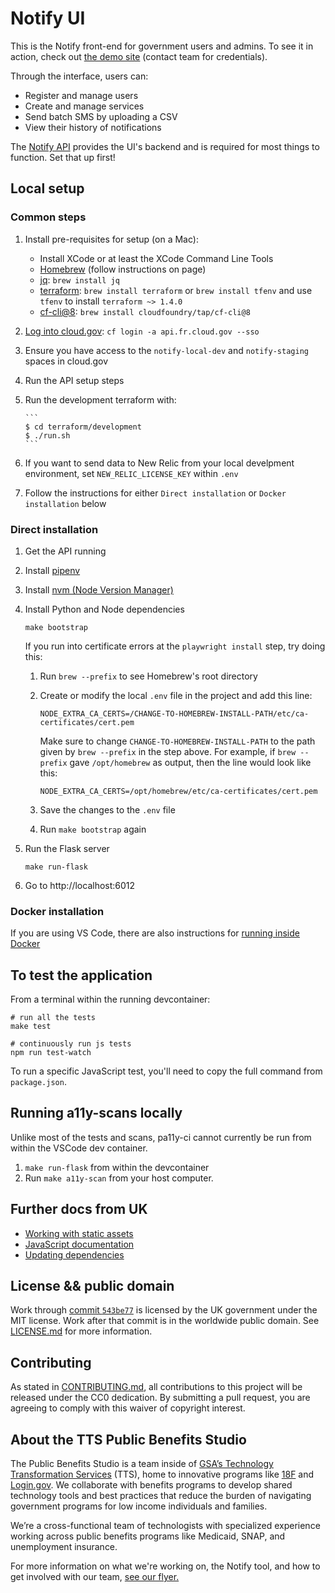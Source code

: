 # Notify UI

This is the Notify front-end for government users and admins. To see it in action, check out [the demo site](https://notify-demo.app.cloud.gov) (contact team for credentials).

Through the interface, users can:

- Register and manage users
- Create and manage services
- Send batch SMS by uploading a CSV
- View their history of notifications

The [Notify API](https://github.com/GSA/notifications-api) provides the UI's backend and is required for most things to function. Set that up first!

## Local setup

### Common steps

1.  Install pre-requisites for setup (on a Mac):
    - Install XCode or at least the XCode Command Line Tools
    - [Homebrew](https://brew.sh/) (follow instructions on page)
    - [jq](https://stedolan.github.io/jq/): `brew install jq`
    - [terraform](https://www.terraform.io/): `brew install terraform` or `brew install tfenv` and use `tfenv` to install `terraform ~> 1.4.0`
    - [cf-cli@8](https://docs.cloudfoundry.org/cf-cli/install-go-cli.html): `brew install cloudfoundry/tap/cf-cli@8`
1.  [Log into cloud.gov](https://cloud.gov/docs/getting-started/setup/#set-up-the-command-line): `cf login -a api.fr.cloud.gov --sso`
1.  Ensure you have access to the `notify-local-dev` and `notify-staging` spaces in cloud.gov
1.  Run the API setup steps
1.  Run the development terraform with:

        ```
        $ cd terraform/development
        $ ./run.sh
        ```

1.  If you want to send data to New Relic from your local develpment environment, set `NEW_RELIC_LICENSE_KEY` within `.env`
1.  Follow the instructions for either `Direct installation` or `Docker installation` below

### Direct installation

1. Get the API running

1. Install [pipenv](https://pipenv.pypa.io/en/latest/)

1. Install [nvm (Node Version Manager)](https://github.com/nvm-sh/nvm#installing-and-updating)

1. Install Python and Node dependencies

   `make bootstrap`

   If you run into certificate errors at the `playwright install` step, try doing this:

   1. Run `brew --prefix` to see Homebrew's root directory

   1. Create or modify the local `.env` file in the project and add this line:

      `NODE_EXTRA_CA_CERTS=/CHANGE-TO-HOMEBREW-INSTALL-PATH/etc/ca-certificates/cert.pem`

      Make sure to change `CHANGE-TO-HOMEBREW-INSTALL-PATH` to the path given by `brew --prefix` in the step above.
      For example, if `brew --prefix` gave `/opt/homebrew` as output, then the line would look like this:

      `NODE_EXTRA_CA_CERTS=/opt/homebrew/etc/ca-certificates/cert.pem`

   1. Save the changes to the `.env` file

   1. Run `make bootstrap` again

1. Run the Flask server

   `make run-flask`

1. Go to http://localhost:6012

### Docker installation

If you are using VS Code, there are also instructions for [running inside Docker](./docs/docker-remote-containers.md)

## To test the application

From a terminal within the running devcontainer:

```
# run all the tests
make test

# continuously run js tests
npm run test-watch
```

To run a specific JavaScript test, you'll need to copy the full command from `package.json`.

## Running a11y-scans locally

Unlike most of the tests and scans, pa11y-ci cannot currently be run from within the VSCode dev container.

1. `make run-flask` from within the devcontainer
2. Run `make a11y-scan` from your host computer.

## Further docs from UK

- [Working with static assets](docs/static-assets.md)
- [JavaScript documentation](https://github.com/alphagov/notifications-manuals/wiki/JavaScript-Documentation)
- [Updating dependencies](https://github.com/alphagov/notifications-manuals/wiki/Dependencies)

## License && public domain

Work through [commit `543be77`](https://github.com/GSA/notifications-admin/commit/543be77776b64fddb6ba70fbb015ecd81a372478) is licensed by the UK government under the MIT license. Work after that commit is in the worldwide public domain. See [LICENSE.md](./LICENSE.md) for more information.

## Contributing

As stated in [CONTRIBUTING.md](CONTRIBUTING.md), all contributions to this project will be released under the CC0 dedication. By submitting a pull request, you are agreeing to comply with this waiver of copyright interest.

## About the TTS Public Benefits Studio

The Public Benefits Studio is a team inside of [GSA’s Technology Transformation Services](https://www.gsa.gov/about-us/organization/federal-acquisition-service/technology-transformation-services) (TTS), home to innovative programs like [18F](https://18f.gsa.gov/) and [Login.gov](https://login.gov). We collaborate with benefits programs to develop shared technology tools and best practices that reduce the burden of navigating government programs for low income individuals and families.

We’re a cross-functional team of technologists with specialized experience working across public benefits programs like Medicaid, SNAP, and unemployment insurance.

For more information on what we're working on, the Notify tool, and how to get involved with our team, [see our flyer.](https://github.com/GSA/notifications-admin/blob/main/docs/notify-pilot-flyer.md)
